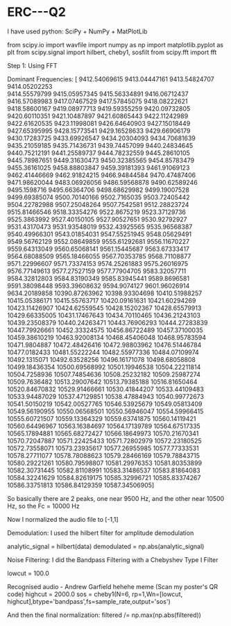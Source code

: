 # ERC---Q2

I have used python: SciPy + NumPy + MatPlotLib

from scipy.io import wavfile
import numpy as np
import matplotlib.pyplot as plt
from scipy.signal import hilbert, cheby1, sosfilt
from scipy.fft import fft

Step 1: Using FFT

Dominant Frequencies:  [
  9412.54069615  9413.04447161  9413.54824707   9414.05202253   
  9414.55579799  9415.05957345  9415.56334891  9416.06712437
  9416.57089983  9417.07467529  9417.57845075  9418.08222621
  9418.58600167  9419.08977713  9419.59355259  9420.09732805
  9420.60110351  9421.10487897  9421.60865443  9422.11242989
  9422.61620535  9423.11998081  9426.64640903  9427.15018449
  9427.65395995  9428.15773541  9429.16528633  9429.66906179
  9430.17283725  9433.69926547  9434.20304093  9434.70681639
  9435.21059185  9435.71436731  9439.74457099  9440.24834645
  9440.75212191  9441.25589737  9444.78232559  9445.28610105
  9445.78987651  9449.31630473  9450.32385565  9454.85783479
  9455.36161025  9458.88803847  9459.39181393  9461.91069123
  9462.41446669  9462.91824215  9466.94844584  9470.47487406
  9471.98620044  9483.06926056  9486.59568878  9490.62589246
  9495.1598716   9495.66364706  9498.68629982  9499.19007528
  9499.69385074  9500.70140166  9502.7165035   9503.72405442
  9504.22782988  9507.25048264  9507.7542581   9512.28823724
  9515.81466546  9518.33354276  9522.8675219   9523.37129736
  9525.3863992   9527.40150105  9527.90527651  9530.92792927
  9531.43170473  9531.93548019  9532.43925565  9535.96568387
  9540.49966301  9543.01854031  9547.55251945  9548.05629491
  9549.56762129  9552.08649859  9555.61292681  9556.11670227
  9559.64313049  9560.65068141  9561.15445687  9563.67333417
  9564.68088509  9565.18466055  9567.70353785  9568.71108877
  9571.22996607  9571.73374153  9574.25261883  9575.26016975
  9576.77149613  9577.27527159  9577.77904705  9583.32057711
  9584.32812803  9584.83190349  9585.83945441  9589.8696581
  9591.38098448  9593.39608632  9594.9074127   9601.96026914
  9634.20189858 10390.87263962 10398.93304698 10410.51988257
 10415.05386171 10415.55763717 10420.09161631 10421.60294269
 10423.11426907 10424.62559545 10428.15202367 10428.65579913
 10429.66335005 10431.17467643 10434.70110465 10436.21243103
 10439.23508379 10440.24263471 10443.76906293 10444.27283839
 10447.79926661 10452.33324575 10456.86722489 10457.37100035
 10459.38610219 10463.92008134 10468.45406048 10468.95783594
 10471.9804887  10472.48426416 10472.98803962 10476.51446784
 10477.0182433  10481.55222244 10482.55977336 10484.07109974
 10492.1315071  10492.63528256 10496.16171078 10498.68058808
 10499.18436354 10500.69568992 10501.19946538 10504.22211814
 10504.7258936  10507.74854636 10508.25232182 10509.25987274
 10509.7636482  10513.29007642 10513.79385188 10516.81650464
 10520.84670832 10529.91466661 10530.41844207 10533.44109483
 10533.94487029 10537.47129851 10538.47884943 10540.99772673
 10541.50150219 10542.00527765 10546.53925679 10549.05813409
 10549.56190955 10550.06568501 10550.56946047 10554.59966415
 10555.60721507 10559.13364329 10559.63741875 10560.14119421
 10560.64496967 10563.16384697 10564.17139789 10564.67517335
 10565.17894881 10565.68272427 10566.18649973 10570.21670341
 10570.72047887 10571.22425433 10571.72802979 10572.23180525
 10572.73558071 10573.23935617 10577.26955985 10577.77333531
 10578.27711077 10578.78088623 10579.28466169 10579.78843715
 10580.29221261 10580.79598807 10581.29976353 10581.80353899
 10582.30731445 10582.81108991 10583.31486537 10583.81864083
 10584.32241629 10584.82619175 10585.32996721 10585.83374267
 10586.33751813 10586.84129359 10587.34506905]

So basically there are 2 peaks, one near 9500 Hz, and the other near 10500 Hz, so the
 Fc = 10000 Hz

 Now I normalized the audio file to [-1,1]

 Demodulation: I used the hilbert filter for amplitude demodulation

analytic_signal = hilbert(data)
demodulated = np.abs(analytic_signal)

 Noise Filtering: I did the Bandpass Filtering with a Chebyshev Type I Filter

lowcut = 100.0

Recognised audio - Andrew Garfield hehehe meme (Scan my poster's QR code)
highcut = 2000.0
sos = cheby1(N=6, rp=1,Wn=[lowcut, highcut],btype='bandpass',fs=sample_rate,output='sos')

And then the final normalization:
filtered /= np.max(np.abs(filtered))
